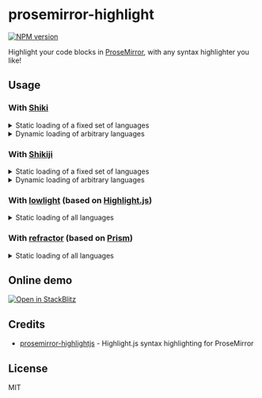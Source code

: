 # prosemirror-highlight

[![NPM version](https://img.shields.io/npm/v/prosemirror-highlight?color=a1b858&label=)](https://www.npmjs.com/package/prosemirror-highlight)

Highlight your code blocks in [ProseMirror], with any syntax highlighter you like!

## Usage

### With [Shiki]

<details>
<summary>Static loading of a fixed set of languages</summary>

```ts
import { getHighlighter } from 'shiki'

import { createHighlightPlugin } from 'prosemirror-highlight'
import { createParser } from 'prosemirror-highlight/shiki'

const highlighter = await getHighlighter({
  themes: ['github-light'],
  langs: ['javascript', 'typescript', 'python'],
})
const parser = createParser(highlighter)
export const shikiPlugin = createHighlightPlugin({ parser })
```

</details>

<details>
<summary>Dynamic loading of arbitrary languages</summary>

```ts
import { getHighlighter, type Highlighter, type BuiltinLanguage } from 'shiki'

import { createHighlightPlugin } from 'prosemirror-highlight'
import { createParser, type Parser } from 'prosemirror-highlight/shiki'

let highlighterPromise: Promise<void> | undefined
let highlighter: Highlighter | undefined
let parser: Parser | undefined
const loadedLanguages = new Set<string>()

/**
 * Lazy load highlighter and highlighter languages.
 *
 * When the highlighter or the required language is not loaded, it returns a
 * promise that resolves when the highlighter or the language is loaded.
 * Otherwise, it returns an array of decorations.
 */
const lazyParser: Parser = (options) => {
  if (!highlighterPromise) {
    highlighterPromise = getHighlighter({
      themes: ['github-light'],
      langs: [],
    }).then((h) => {
      highlighter = h
    })
    return highlighterPromise
  }

  if (!highlighter) {
    return highlighterPromise
  }

  const language = options.language
  if (language && !loadedLanguages.has(language)) {
    return highlighter.loadLanguage(language as BuiltinLanguage).then(() => {
      loadedLanguages.add(language)
    })
  }

  if (!parser) {
    parser = createParser(highlighter)
  }

  return parser(options)
}

export const shikiLazyPlugin = createHighlightPlugin({ parser: lazyParser })
```

</details>

### With [Shikiji]

<details>
<summary>Static loading of a fixed set of languages</summary>

```ts
import { getHighlighter } from 'shikiji'

import { createHighlightPlugin } from 'prosemirror-highlight'
import { createParser } from 'prosemirror-highlight/shikiji'

const highlighter = await getHighlighter({
  themes: ['vitesse-light'],
  langs: ['javascript', 'typescript', 'python'],
})
const parser = createParser(highlighter)
export const shikijiPlugin = createHighlightPlugin({ parser })
```

</details>

<details>
<summary>Dynamic loading of arbitrary languages</summary>

```ts
import { getHighlighter, type Highlighter, type BuiltinLanguage } from 'shikiji'

import { createHighlightPlugin, type Parser } from 'prosemirror-highlight'
import { createParser } from 'prosemirror-highlight/shikiji'

let highlighterPromise: Promise<void> | undefined
let highlighter: Highlighter | undefined
let parser: Parser | undefined
const loadedLanguages = new Set<string>()

/**
 * Lazy load highlighter and highlighter languages.
 *
 * When the highlighter or the required language is not loaded, it returns a
 * promise that resolves when the highlighter or the language is loaded.
 * Otherwise, it returns an array of decorations.
 */
const lazyParser: Parser = (options) => {
  if (!highlighterPromise) {
    highlighterPromise = getHighlighter({
      themes: ['vitesse-light'],
      langs: [],
    }).then((h) => {
      highlighter = h
    })
    return highlighterPromise
  }

  if (!highlighter) {
    return highlighterPromise
  }

  const language = options.language
  if (language && !loadedLanguages.has(language)) {
    return highlighter.loadLanguage(language as BuiltinLanguage).then(() => {
      loadedLanguages.add(language)
    })
  }

  if (!parser) {
    parser = createParser(highlighter)
  }

  return parser(options)
}

export const shikijiLazyPlugin = createHighlightPlugin({ parser: lazyParser })
```

</details>

### With [lowlight] (based on [Highlight.js])

<details>
<summary>Static loading of all languages</summary>

```ts
import 'highlight.js/styles/default.css'

import { common, createLowlight } from 'lowlight'

import { createHighlightPlugin } from 'prosemirror-highlight'
import { createParser } from 'prosemirror-highlight/lowlight'

const lowlight = createLowlight(common)
const parser = createParser(lowlight)
export const lowlightPlugin = createHighlightPlugin({ parser })
```

</details>

### With [refractor] (based on [Prism])

<details>
<summary>Static loading of all languages</summary>

```ts
import { refractor } from 'refractor'

import { createHighlightPlugin } from 'prosemirror-highlight'
import { createParser } from 'prosemirror-highlight/refractor'

const parser = createParser(refractor)
export const refractorPlugin = createHighlightPlugin({ parser })
```

</details>

## Online demo

[![Open in StackBlitz](https://developer.stackblitz.com/img/open_in_stackblitz.svg)](https://stackblitz.com/github/ocavue/prosemirror-highlight?file=playground%2Fmain.ts)

## Credits

- [prosemirror-highlightjs] - Highlight.js syntax highlighting for ProseMirror

## License

MIT

[ProseMirror]: https://prosemirror.net
[prosemirror-highlightjs]: https://github.com/b-kelly/prosemirror-highlightjs
[lowlight]: https://github.com/wooorm/lowlight
[Highlight.js]: https://github.com/highlightjs/highlight.js
[Shiki]: https://github.com/shikijs/shiki
[Shikiji]: https://github.com/antfu/shikiji
[refractor]: https://github.com/wooorm/refractor
[Prism]: https://github.com/PrismJS/prism
